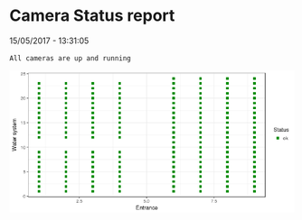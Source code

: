 Camera Status report
================
15/05/2017 - 13:31:05

    All cameras are up and running

![](camreport_files/figure-markdown_github/unnamed-chunk-2-1.png)
